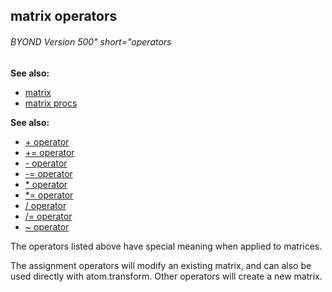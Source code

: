 ## matrix operators 
###### BYOND Version 500" short="operators
**See also:**
*   [matrix](/ref/matrix.md) 
*   [matrix procs](/ref/matrix/proc.md) 
<!-- -->
**See also:**
*   [+ operator](/ref/operator/+.md) 
*   [+= operator](/ref/operator/+=.md) 
*   [- operator](/ref/operator/-.md) 
*   [-= operator](/ref/operator/-=.md) 
*   [\* operator](/ref/operator/*.md) 
*   [\*= operator](/ref/operator/*=.md) 
*   [/ operator](/ref/operator//.md) 
*   [/= operator](/ref/operator//=.md) 
*   [\~ operator](/ref/operator/~.md) 

The operators listed above have special meaning when applied to
matrices. 

The assignment operators will modify an existing
matrix, and can also be used directly with atom.transform. Other
operators will create a new matrix.